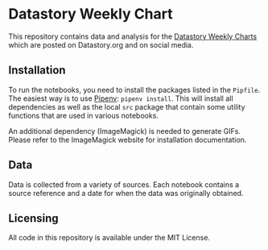 # Datastory Weekly Chart
This repository contains data and analysis for the [Datastory Weekly Charts](https://datastory.org/sv/veckans-graf) which are posted on Datastory.org and on social media.

## Installation

To run the notebooks, you need to install the packages listed in the `Pipfile`. The easiest way is to use [Pipenv](https://pipenv.readthedocs.io/en/latest/): `pipenv install`. This will install all dependencies as well as the local `src` package that contain some utility functions that are used in various notebooks.

An additional dependency (ImageMagick) is needed to generate GIFs. Please refer to the ImageMagick website for installation documentation.

## Data
Data is collected from a variety of sources. Each notebook contains a source reference and a date for when the data was originally obtained.

## Licensing
All code in this repository is available under the MIT License.